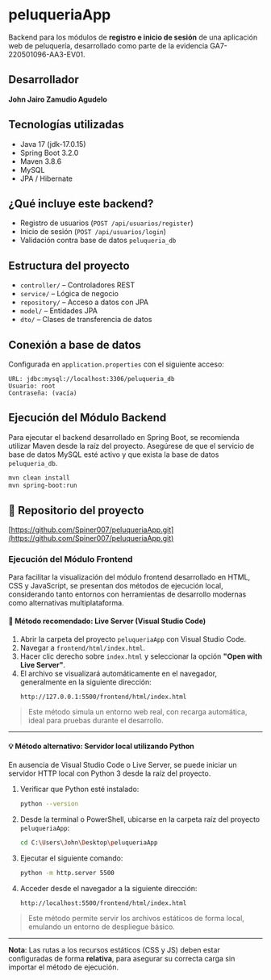 # peluqueriaApp

Backend para los módulos de **registro e inicio de sesión** de una aplicación web de peluquería, desarrollado como parte de la evidencia GA7-220501096-AA3-EV01.

## Desarrollador
**John Jairo Zamudio Agudelo**

## Tecnologías utilizadas
- Java 17 (jdk-17.0.15)
- Spring Boot 3.2.0
- Maven 3.8.6
- MySQL
- JPA / Hibernate

## ¿Qué incluye este backend?
- Registro de usuarios (`POST /api/usuarios/register`)
- Inicio de sesión (`POST /api/usuarios/login`)
- Validación contra base de datos `peluqueria_db`

## Estructura del proyecto
- `controller/` – Controladores REST
- `service/` – Lógica de negocio
- `repository/` – Acceso a datos con JPA
- `model/` – Entidades JPA
- `dto/` – Clases de transferencia de datos

## Conexión a base de datos
Configurada en `application.properties` con el siguiente acceso:
```
URL: jdbc:mysql://localhost:3306/peluqueria_db
Usuario: root
Contraseña: (vacía)
```

## Ejecución del Módulo Backend

Para ejecutar el backend desarrollado en Spring Boot, se recomienda utilizar Maven 
desde la raíz del proyecto. Asegúrese de que el servicio de base de datos MySQL esté 
activo y que exista la base de datos `peluqueria_db`.

```bash
mvn clean install
mvn spring-boot:run
```

## 🔗 Repositorio del proyecto
[https://github.com/Spiner007/peluqueriaApp.git](https://github.com/Spiner007/peluqueriaApp.git)

### Ejecución del Módulo Frontend

Para facilitar la visualización del módulo frontend desarrollado en HTML, CSS y JavaScript, se presentan dos métodos de ejecución local, considerando tanto entornos con herramientas de desarrollo modernas como alternativas multiplataforma.

#### 🧪 Método recomendado: Live Server (Visual Studio Code)

1. Abrir la carpeta del proyecto `peluqueriaApp` con Visual Studio Code.
2. Navegar a `frontend/html/index.html`.
3. Hacer clic derecho sobre `index.html` y seleccionar la opción **"Open with Live Server"**.
4. El archivo se visualizará automáticamente en el navegador, generalmente en la siguiente dirección:
   ```
   http://127.0.0.1:5500/frontend/html/index.html
   ```

> Este método simula un entorno web real, con recarga automática, ideal para pruebas durante el desarrollo.

---

#### 💡 Método alternativo: Servidor local utilizando Python

En ausencia de Visual Studio Code o Live Server, se puede iniciar un servidor HTTP local con Python 3 desde la raíz del proyecto.

1. Verificar que Python esté instalado:
   ```bash
   python --version
   ```
2. Desde la terminal o PowerShell, ubicarse en la carpeta raíz del proyecto `peluqueriaApp`:
   ```bash
   cd C:\Users\John\Desktop\peluqueriaApp
   ```
3. Ejecutar el siguiente comando:
   ```bash
   python -m http.server 5500
   ```
4. Acceder desde el navegador a la siguiente dirección:
   ```
   http://localhost:5500/frontend/html/index.html
   ```

> Este método permite servir los archivos estáticos de forma local, emulando un entorno de despliegue básico.

---

**Nota**: Las rutas a los recursos estáticos (CSS y JS) deben estar configuradas de forma **relativa**, para asegurar su correcta carga sin importar el método de ejecución.
